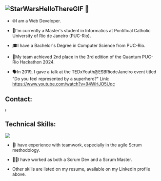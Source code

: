 ## ![StarWarsHelloThereGIF](https://github.com/user-attachments/assets/49540626-f299-45bc-a4b7-5311512383e8) 👋

- 🌐I am a Web Developer.
- 📖I'm currently a Master's student in Informatics at Pontifical Catholic University of Rio de Janeiro (PUC-Rio).
- 🎓I have a Bachelor's Degree in Computer Science from PUC-Rio.

- 🥈My team achieved 2nd place in the 3rd edition of the Quantum PUC-Rio Hackathon 2024.
- 🗣️In 2019, I gave a talk at the TEDxYouth@ESBRiodeJaneiro event titled "Do you feel represented by a superhero?"
Link: https://www.youtube.com/watch?v=94WHJO5Uqc

## Contact:
<a href="https://www.linkedin.com/in/pdtcclf/">
    <img src="https://github.com/user-attachments/assets/b0b81610-0f71-4c16-8bc3-29f90aea757d" alt="LinkedIn Logo" width="10" height="10">
</a>

## Technical Skills:
<img src="https://github-readme-stats.vercel.app/api/top-langs/?username=PDTCCLF"/>

- 🤝I have experience with teamwork, especially in the agile Scrum methodology.

- 👨‍💻I have worked as both a Scrum Dev and a Scrum Master.

- Other skills are listed on my resume, available on my LinkedIn profile above.
